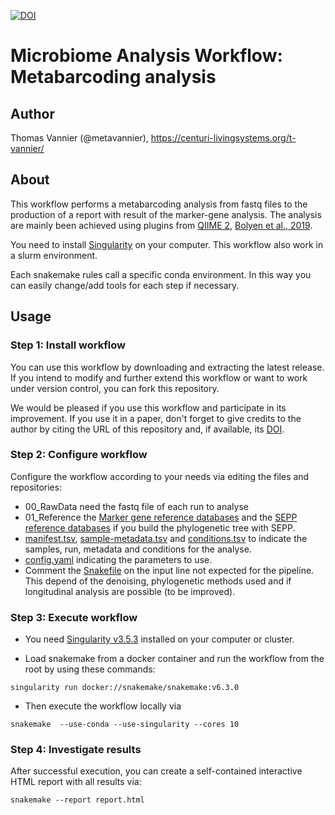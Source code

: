 [![DOI](https://zenodo.org/badge/DOI/10.5281/zenodo.4772710.svg)](https://doi.org/10.5281/zenodo.4772710)

# Microbiome Analysis Workflow: Metabarcoding analysis

## Author

Thomas Vannier (@metavannier), https://centuri-livingsystems.org/t-vannier/

## About

This workflow performs a metabarcoding analysis from fastq files to the production of a report with result of the marker-gene analysis. The analysis are mainly been achieved using plugins from [QIIME 2](https://qiime2.org/), [Bolyen et al., 2019](https://doi.org/10.1038/s41587-019-0209-9).

You need to install [Singularity](https://github.com/hpcng/singularity/blob/master/INSTALL.md#install-golang) on your computer. This workflow also work in a slurm environment.

Each snakemake rules call a specific conda environment. In this way you can easily change/add tools for each step if necessary. 

## Usage

### Step 1: Install workflow

You can use this workflow by downloading and extracting the latest release. If you intend to modify and further extend this workflow or want to work under version control, you can fork this repository.

We would be pleased if you use this workflow and participate in its improvement. If you use it in a paper, don't forget to give credits to the author by citing the URL of this repository and, if available, its [DOI](https://doi.org/10.5281/zenodo.4772710).

### Step 2: Configure workflow

Configure the workflow according to your needs via editing the files and repositories:
- 00_RawData need the fastq file of each run to analyse
- 01_Reference the [Marker gene reference databases](https://docs.qiime2.org/2021.4/data-resources/) and the [SEPP reference databases](https://github.com/smirarab/sepp-refs/) if you build the phylogenetic tree with SEPP.
- [manifest.tsv](/manifest.tsv), [sample-metadata.tsv](/sample-metadata.tsv) and [conditions.tsv](/conditions.tsv) to indicate the samples, run, metadata and conditions for the analyse.
- [config.yaml](/config.yaml) indicating the parameters to use.
- Comment the [Snakefile](/Snakefile) on the input line not expected for the pipeline. This depend of the denoising, phylogenetic methods used and if longitudinal analysis are possible (to be improved).

### Step 3: Execute workflow

- You need [Singularity v3.5.3](https://github.com/hpcng/singularity/blob/master/INSTALL.md#install-golang) installed on your computer or cluster.

- Load snakemake from a docker container and run the workflow from the root by using these commands:

`singularity run docker://snakemake/snakemake:v6.3.0`

- Then execute the workflow locally via

`snakemake  --use-conda --use-singularity --cores 10`

### Step 4: Investigate results 

After successful execution, you can create a self-contained interactive HTML report with all results via:

`snakemake --report report.html`

